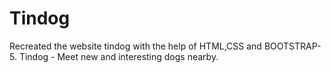 # Tindog
Recreated the website tindog with the help of HTML,CSS and BOOTSTRAP-5.
Tindog - Meet new and interesting dogs nearby.

